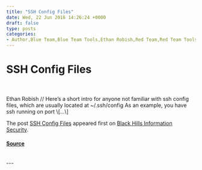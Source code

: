 ```yaml
---
title: "SSH Config Files"
date: Wed, 22 Jun 2016 14:26:24 +0000
draft: false
type: posts
categories: 
- Author,Blue Team,Blue Team Tools,Ethan Robish,Red Team,Red Team Tools,Linux,ssh config files,SSH configs
---
```

# SSH Config Files

<br/>

<br/>
Ethan Robish // Here’s a short intro for anyone not familiar with ssh config files, which are usually located at ~/.ssh/config As an example, you have ssh running on port \[…\]

The post [SSH Config Files](https://www.blackhillsinfosec.com/ssh-config-files/) appeared first on [Black Hills Information Security](https://www.blackhillsinfosec.com).

#### [Source](https://www.blackhillsinfosec.com/ssh-config-files/)

<br/>
---
